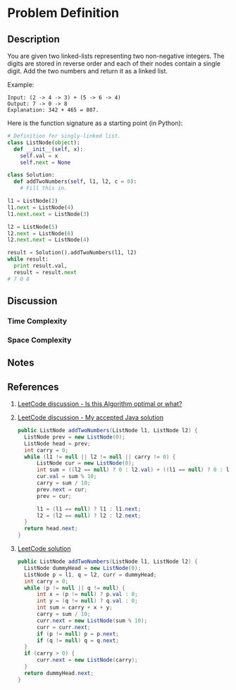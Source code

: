 # Problem Definition

## Description

You are given two linked-lists representing two non-negative integers. The digits are stored in reverse order and each of their nodes contain a single digit. Add the two numbers and return it as a linked list.

Example:

```plaintext
Input: (2 -> 4 -> 3) + (5 -> 6 -> 4)
Output: 7 -> 0 -> 8
Explanation: 342 + 465 = 807.
```

Here is the function signature as a starting point (in Python):

```python
# Definition for singly-linked list.
class ListNode(object):
  def __init__(self, x):
    self.val = x
    self.next = None

class Solution:
  def addTwoNumbers(self, l1, l2, c = 0):
    # Fill this in.

l1 = ListNode(2)
l1.next = ListNode(4)
l1.next.next = ListNode(3)

l2 = ListNode(5)
l2.next = ListNode(6)
l2.next.next = ListNode(4)

result = Solution().addTwoNumbers(l1, l2)
while result:
  print result.val,
  result = result.next
# 7 0 8
```

## Discussion

### Time Complexity

### Space Complexity

## Notes

## References

1. [LeetCode discussion - Is this Algorithm optimal or what?](https://leetcode.com/problems/add-two-numbers/discuss/1010/Is-this-Algorithm-optimal-or-what)
2. [LeetCode discussion - My accepted Java solution](https://leetcode.com/problems/add-two-numbers/discuss/1059/My-accepted-Java-solution)

    ```java
    public ListNode addTwoNumbers(ListNode l1, ListNode l2) {
      ListNode prev = new ListNode(0);
      ListNode head = prev;
      int carry = 0;
      while (l1 != null || l2 != null || carry != 0) {
          ListNode cur = new ListNode(0);
          int sum = ((l2 == null) ? 0 : l2.val) + ((l1 == null) ? 0 : l1.val) + carry;
          cur.val = sum % 10;
          carry = sum / 10;
          prev.next = cur;
          prev = cur;

          l1 = (l1 == null) ? l1 : l1.next;
          l2 = (l2 == null) ? l2 : l2.next;
      }
      return head.next;
    }
    ```

3. [LeetCode solution](https://leetcode.com/problems/add-two-numbers/solution/)

    ```java
    public ListNode addTwoNumbers(ListNode l1, ListNode l2) {
      ListNode dummyHead = new ListNode(0);
      ListNode p = l1, q = l2, curr = dummyHead;
      int carry = 0;
      while (p != null || q != null) {
          int x = (p != null) ? p.val : 0;
          int y = (q != null) ? q.val : 0;
          int sum = carry + x + y;
          carry = sum / 10;
          curr.next = new ListNode(sum % 10);
          curr = curr.next;
          if (p != null) p = p.next;
          if (q != null) q = q.next;
      }
      if (carry > 0) {
          curr.next = new ListNode(carry);
      }
      return dummyHead.next;
    }
    ```
